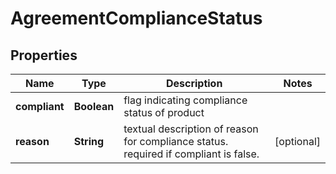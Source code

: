 # AgreementComplianceStatus

## Properties
Name | Type | Description | Notes
------------ | ------------- | ------------- | -------------
**compliant** | **Boolean** | flag indicating compliance status of product | 
**reason** | **String** | textual description of reason for compliance status. required if compliant is false. |  [optional]
